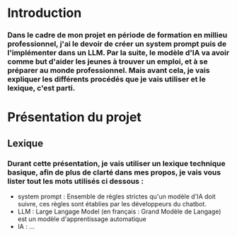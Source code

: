 # Introduction 

### Dans le cadre de mon projet en période de formation en millieu professionnel, j'ai le devoir de créer un system prompt puis de l'implémenter dans un LLM. Par la suite, le modèle d'IA va avoir comme but d'aider les jeunes à trouver un emploi, et à se préparer au monde professionnel. Mais avant cela, je vais expliquer les différents procédés que je vais utiliser et le lexique, c'est parti. 

# Présentation du projet 

## Lexique

### Durant cette présentation, je vais utiliser un lexique technique basique, afin de plus de clarté dans mes propos, je vais vous lister tout les mots utilisés ci dessous : 
- system prompt : Ensemble de règles strictes qu'un modèle d'IA doit suivre, ces règles sont établies par les développeurs du chatbot. 
- LLM : Large Langage Model (en français : Grand Modèle de Langage) est un modèle d'apprentissage automatique
- IA : ...


